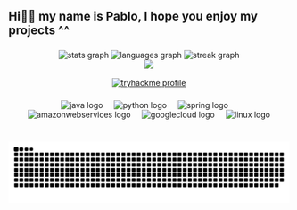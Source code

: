 <h2 align="left">Hi👋🏼 my name is Pablo, I hope you enjoy my projects ^^</h2>

###

<div align="center">
  <img src="https://github-readme-stats.vercel.app/api?username=PabloCuestaMorer&hide_title=false&hide_rank=true&show_icons=true&include_all_commits=true&count_private=true&disable_animations=false&theme=radical&locale=en&hide_border=true" height="150" alt="stats graph"  />
  <img src="https://github-readme-stats.vercel.app/api/top-langs?username=PabloCuestaMorer&locale=en&hide_title=false&layout=compact&card_width=240&langs_count=6&theme=radical&hide_border=true" height="150" alt="languages graph"  />
  <img src="https://streak-stats.demolab.com?user=PabloCuestaMorer&locale=en&mode=daily&theme=radical&hide_border=true&border_radius=5" height="150" alt="streak graph"  />
  
</div>
<div align="center">
  <img src="https://profile-counter.glitch.me/PabloCuestaMorer/count.svg?"  />
</div>
<div align="center">
  
  <a href="[/link/to/site](https://tryhackme.com/p/Bl0star)"><img src="https://tryhackme-badges.s3.amazonaws.com/Bl0star.png" height="60" alt="tryhackme profile" /></a>
</div>

###

###

<div align="center">
  <img src="https://cdn.jsdelivr.net/gh/devicons/devicon/icons/java/java-original.svg" height="30" alt="java logo"  />
  <img width="12" />
  <img src="https://cdn.jsdelivr.net/gh/devicons/devicon/icons/python/python-original.svg" height="30" alt="python logo"  />
  <img width="12" />
  <img src="https://cdn.jsdelivr.net/gh/devicons/devicon/icons/spring/spring-original.svg" height="30" alt="spring logo"  />
  <img width="12" />
  <img src="https://skillicons.dev/icons?i=aws" height="30" alt="amazonwebservices logo"  />
  <img width="12" />
  <img src="https://skillicons.dev/icons?i=gcp" height="30" alt="googlecloud logo"  />
  <img width="12" />
  <img src="https://skillicons.dev/icons?i=linux" height="30" alt="linux logo"  />
</div>

###

<br clear="both">

<img src="https://raw.githubusercontent.com/PabloCuestaMorer/PabloCuestaMorer/output/snake.svg" alt="Snake animation" />

###
